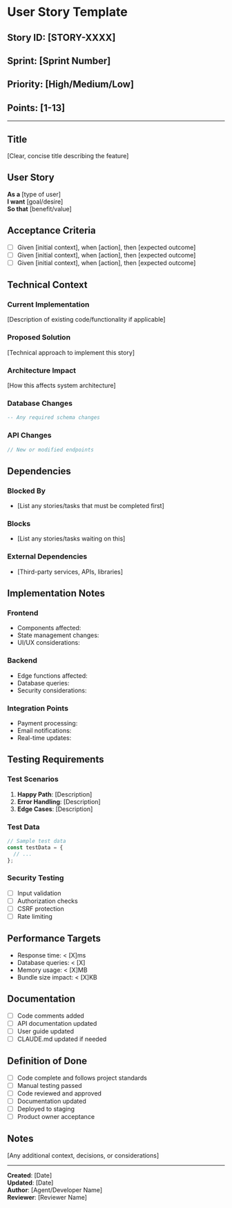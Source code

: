 # User Story Template

## Story ID: [STORY-XXXX]
## Sprint: [Sprint Number]
## Priority: [High/Medium/Low]
## Points: [1-13]

---

## Title
[Clear, concise title describing the feature]

## User Story
**As a** [type of user]  
**I want** [goal/desire]  
**So that** [benefit/value]

## Acceptance Criteria
- [ ] Given [initial context], when [action], then [expected outcome]
- [ ] Given [initial context], when [action], then [expected outcome]
- [ ] Given [initial context], when [action], then [expected outcome]

## Technical Context

### Current Implementation
[Description of existing code/functionality if applicable]

### Proposed Solution
[Technical approach to implement this story]

### Architecture Impact
[How this affects system architecture]

### Database Changes
```sql
-- Any required schema changes
```

### API Changes
```typescript
// New or modified endpoints
```

## Dependencies

### Blocked By
- [List any stories/tasks that must be completed first]

### Blocks
- [List any stories/tasks waiting on this]

### External Dependencies
- [Third-party services, APIs, libraries]

## Implementation Notes

### Frontend
- Components affected:
- State management changes:
- UI/UX considerations:

### Backend
- Edge functions affected:
- Database queries:
- Security considerations:

### Integration Points
- Payment processing:
- Email notifications:
- Real-time updates:

## Testing Requirements

### Test Scenarios
1. **Happy Path**: [Description]
2. **Error Handling**: [Description]
3. **Edge Cases**: [Description]

### Test Data
```javascript
// Sample test data
const testData = {
  // ...
};
```

### Security Testing
- [ ] Input validation
- [ ] Authorization checks
- [ ] CSRF protection
- [ ] Rate limiting

## Performance Targets
- Response time: < [X]ms
- Database queries: < [X]
- Memory usage: < [X]MB
- Bundle size impact: < [X]KB

## Documentation
- [ ] Code comments added
- [ ] API documentation updated
- [ ] User guide updated
- [ ] CLAUDE.md updated if needed

## Definition of Done
- [ ] Code complete and follows project standards
- [ ] Manual testing passed
- [ ] Code reviewed and approved
- [ ] Documentation updated
- [ ] Deployed to staging
- [ ] Product owner acceptance

## Notes
[Any additional context, decisions, or considerations]

---

**Created**: [Date]  
**Updated**: [Date]  
**Author**: [Agent/Developer Name]  
**Reviewer**: [Reviewer Name]